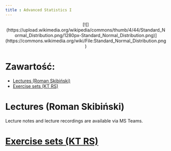 ```yaml
---
title : Advanced Statistics I
---
```


<center>
[![](https://upload.wikimedia.org/wikipedia/commons/thumb/4/44/Standard_Normal_Distribution.png/1280px-Standard_Normal_Distribution.png)](https://commons.wikimedia.org/wiki/File:Standard_Normal_Distribution.png)
</center>



# Zawartość:

* [Lectures (Roman Skibiński)](#lectures-roman-skibiński)
* [Exercise sets (KT RS)](./000000000pl.html)



# Lectures (Roman Skibiński)

Lecture notes and lecture recordings are available 
via MS Teams.


# [Exercise sets (KT RS)](./000000000pl.html)


